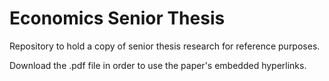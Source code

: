 # Economics Senior Thesis

Repository to hold a copy of senior thesis research for reference purposes.

Download the .pdf file in order to use the paper's embedded hyperlinks.
